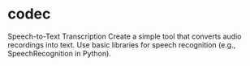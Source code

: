 # codec
Speech-to-Text Transcription  Create a simple tool that converts audio recordings into text. Use basic libraries for speech recognition (e.g., SpeechRecognition in Python).
